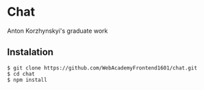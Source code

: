 # Chat
Anton Korzhynskyi's graduate work

## Instalation
```
$ git clone https://github.com/WebAcademyFrontend1601/chat.git
$ cd chat
$ npm install 
```
